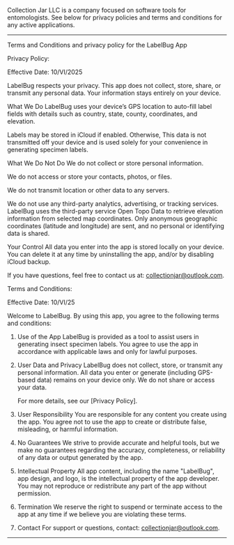 Collection Jar LLC is a company focused on software tools for entomologists. See below for privacy policies and terms and conditions for any active applications. 

--------------------------------------------------------------------------------------------------------------------------------------------

Terms and Conditions and privacy policy for the LabelBug App

Privacy Policy:
 
Effective Date: 10/VI/2025

LabelBug respects your privacy. This app does not collect, store, share, or transmit any personal data. Your information stays entirely on your device.

What We Do
  LabelBug uses your device’s GPS location to auto-fill label fields with details such as country, state, county, coordinates, and elevation.

  Labels may be stored in iCloud if enabled. Otherwise, This data is not transmitted off your device and is used solely for your convenience in generating specimen labels.

What We Do Not Do
  We do not collect or store personal information.

  We do not access or store your contacts, photos, or files.

  We do not transmit location or other data to any servers.

  We do not use any third-party analytics, advertising, or tracking services. LabelBug uses the third-party service Open Topo Data to retrieve elevation information from selected map coordinates. Only anonymous geographic coordinates (latitude and longitude) are sent, and no personal or identifying data is shared.

Your Control
  All data you enter into the app is stored locally on your device. You can delete it at any time by uninstalling the app, and/or by disabling iCloud backup.

  If you have questions, feel free to contact us at: collectionjar@outlook.com.

Terms and Conditions:

  Effective Date: 10/VI/25

  Welcome to LabelBug. By using this app, you agree to the following terms and conditions:

  1. Use of the App
     LabelBug is provided as a tool to assist users in generating insect specimen labels. You agree to use the app in accordance with applicable laws and only for            lawful purposes.

  2. User Data and Privacy
     LabelBug does not collect, store, or transmit any personal information. All data you enter or generate (including GPS-based data) remains on your device only. We        do not share or access your data.

     For more details, see our [Privacy Policy].

  3. User Responsibility
     You are responsible for any content you create using the app. You agree not to use the app to create or distribute false, misleading, or harmful information.

  4. No Guarantees
     We strive to provide accurate and helpful tools, but we make no guarantees regarding the accuracy, completeness, or reliability of any data or output generated by       the app.

  5. Intellectual Property
     All app content, including the name "LabelBug", app design, and logo, is the intellectual property of the app developer. You may not reproduce or redistribute any       part of the app without permission.

  6. Termination
     We reserve the right to suspend or terminate access to the app at any time if we believe you are violating these terms.

  7. Contact
     For support or questions, contact: collectionjar@outlook.com.

--------------------------------------------------------------------------------------------------------------------------------------------
